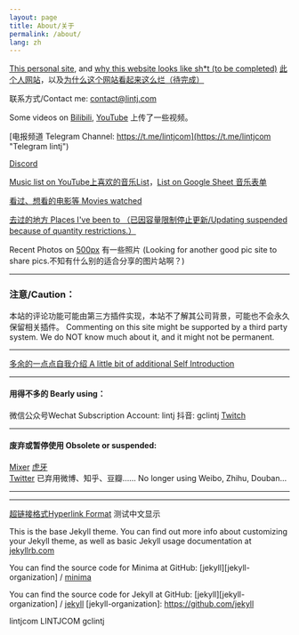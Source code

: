 ```yaml
---
layout: page
title: About/关于
permalink: /about/
lang: zh
---
```

[This personal site][lintj], and [why this website looks like sh\*t (to be completed)](https://www.lintj.com/personal/2021/02/11/WhyLooksLike.html)
[此个人网站][lintj]，以及[为什么这个网站看起来这么烂（待完成）](https://www.lintj.com/personal/2021/02/11/cnWhyLooksLike.html)

联系方式/Contact me: [contact@lintj.com](mailto:contact@lintj.com)

Some videos on [Bilibili](https://space.bilibili.com/2781398/ "Bili Videos"), [YouTube](https://www.youtube.com/channel/UCeUkaHI475LsrGAjT0tGkow "YT Videos") 上传了一些视频。

[电报频道 Telegram Channel: https://t.me/lintjcom](https://t.me/lintjcom "Telegram lintj")

[Discord](https://discord.gg/d6XaQyq "Discord")

[Music list on YouTube上喜欢的音乐List](https://www.youtube.com/playlist?list=PLZZ3GNd8F1ATt0pdGE3CbayiJGoJEZj9u "Music YouTube")，[List on Google Sheet 音乐表单](https://docs.google.com/spreadsheets/d/1GONFCd8FIyMa0yg0LQzmQsRUZk_KrZ7D73nE_sFLpB0/edit?usp=sharing "Music Excel")

[看过、想看的电影等 Movies watched](http://www.lintj.com/reviews/2019/12/01/Movies.html "Movies")


[去过的地方 Places I've been to （已因容量限制停止更新/Updating suspended because of quantity restrictions.）](https://goo.gl/CWa4cs "Places")

Recent Photos on [500px](https://500px.com/gclintj "500px") 有一些照片 (Looking for another good pic site to share pics.不知有什么别的适合分享的图片站啊？)

---

### 注意/Caution：
本站的评论功能可能由第三方插件实现，本站不了解其公司背景，可能也不会永久保留相关插件。
Commenting on this site might be supported by a third party system. We do NOT know much about it, and it might not be permanent.

---

[多余的一点点自我介绍 A little bit of additional Self Introduction](http://www.lintj.com/personal/2019/02/12/ZiLi.html "Extra")

---

#### 用得不多的 Bearly using：
微信公众号Wechat Subscription Account: lintj
抖音: gclintj
[Twitch](https://www.twitch.tv/gclintj "Twitch")

---

#### 废弃或暂停使用 Obsolete or suspended:
[Mixer](https://mixer.com/lintj "Mixer")
[虎牙](https://www.huya.com/lintj "HuYaZhiBo")  
[Twitter](https://twitter.com/lintianjiao "Twitter")
已弃用微博、知乎、豆瓣……
No longer using Weibo, Zhihu, Douban...

---

---

[超链接格式Hyperlink Format](https://www.lintj.com "format lintj.com")
测试中文显示

This is the base Jekyll theme. You can find out more info about customizing your Jekyll theme, as well as basic Jekyll usage documentation at [jekyllrb.com](https://jekyllrb.com/)

You can find the source code for Minima at GitHub:
[jekyll][jekyll-organization] /
[minima](https://github.com/jekyll/minima)

You can find the source code for Jekyll at GitHub:
[jekyll][jekyll-organization] /
[jekyll](https://github.com/jekyll/jekyll)
[jekyll-organization]: https://github.com/jekyll

[lintj]: https://www.lintj.com/ "lintj.com"
lintjcom
LINTJCOM
gclintj
